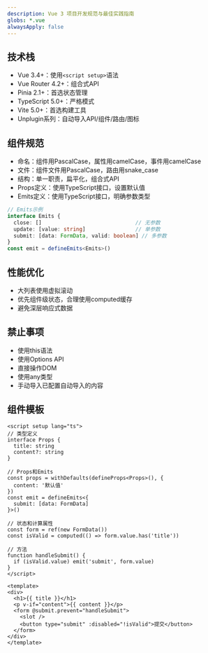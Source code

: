 ```yaml
---
description: Vue 3 项目开发规范与最佳实践指南
globs: *.vue
alwaysApply: false
---
```


## 技术栈
- Vue 3.4+：使用`<script setup>`语法
- Vue Router 4.2+：组合式API
- Pinia 2.1+：首选状态管理
- TypeScript 5.0+：严格模式
- Vite 5.0+：首选构建工具
- Unplugin系列：自动导入API/组件/路由/图标

## 组件规范
- 命名：组件用PascalCase，属性用camelCase，事件用camelCase
- 文件：组件文件用PascalCase，路由用snake_case
- 结构：单一职责，扁平化，组合式API
- Props定义：使用TypeScript接口，设置默认值
- Emits定义：使用TypeScript接口，明确参数类型

```ts
// Emits示例
interface Emits {
  close: []                              // 无参数
  update: [value: string]                // 单参数
  submit: [data: FormData, valid: boolean] // 多参数
}
const emit = defineEmits<Emits>()
```

## 性能优化
- 大列表使用虚拟滚动
- 优先组件级状态，合理使用computed缓存
- 避免深层响应式数据

## 禁止事项
- 使用this语法
- 使用Options API
- 直接操作DOM
- 使用any类型
- 手动导入已配置自动导入的内容

## 组件模板
```vue
<script setup lang="ts">
// 类型定义
interface Props {
  title: string
  content?: string
}

// Props和Emits
const props = withDefaults(defineProps<Props>(), {
  content: '默认值'
})
const emit = defineEmits<{
  submit: [data: FormData]
}>()

// 状态和计算属性
const form = ref(new FormData())
const isValid = computed(() => form.value.has('title'))

// 方法
function handleSubmit() {
  if (isValid.value) emit('submit', form.value)
}
</script>

<template>
<div>
  <h1>{{ title }}</h1>
  <p v-if="content">{{ content }}</p>
  <form @submit.prevent="handleSubmit">
    <slot />
    <button type="submit" :disabled="!isValid">提交</button>
  </form>
</div>
</template>
```
